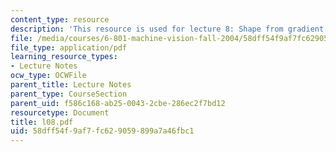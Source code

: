 ```yaml
---
content_type: resource
description: 'This resource is used for lecture 8: Shape from gradient (continued).'
file: /media/courses/6-801-machine-vision-fall-2004/58dff54f9af7fc629059899a7a46fbc1_l08.pdf
file_type: application/pdf
learning_resource_types:
- Lecture Notes
ocw_type: OCWFile
parent_title: Lecture Notes
parent_type: CourseSection
parent_uid: f586c168-ab25-0043-2cbe-286ec2f7bd12
resourcetype: Document
title: l08.pdf
uid: 58dff54f-9af7-fc62-9059-899a7a46fbc1
---
```

